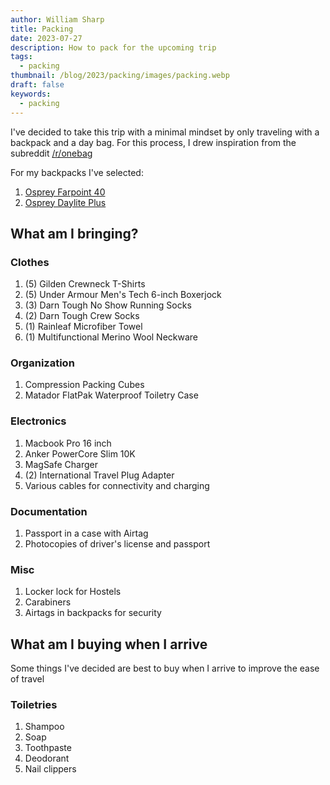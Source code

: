 ```yaml
---
author: William Sharp
title: Packing
date: 2023-07-27
description: How to pack for the upcoming trip
tags:
  - packing
thumbnail: /blog/2023/packing/images/packing.webp
draft: false
keywords:
  - packing
---
```


I've decided to take this trip with a minimal mindset by only traveling with a backpack and a day bag. For this process, I drew inspiration from the subreddit [/r/onebag](https://www.reddit.com/r/onebag)

For my backpacks I've selected:

1. [Osprey Farpoint 40](https://www.osprey.com/us/en/product/farpoint-40-travel-pack-FARPONT40F22.html)
2. [Osprey Daylite Plus](https://www.osprey.com/us/en/product/daylite-plus-DAYLTPLUSS21.html)

## What am I bringing?

### Clothes

1. (5) Gilden Crewneck T-Shirts
2. (5) Under Armour Men's Tech 6-inch Boxerjock
3. (3) Darn Tough No Show Running Socks
4. (2) Darn Tough Crew Socks
5. (1) Rainleaf Microfiber Towel
6. (1) Multifunctional Merino Wool Neckware

### Organization

1. Compression Packing Cubes
2. Matador FlatPak Waterproof Toiletry Case

### Electronics

1. Macbook Pro 16 inch
2. Anker PowerCore Slim 10K
3. MagSafe Charger
4. (2) International Travel Plug Adapter
5. Various cables for connectivity and charging

### Documentation

1. Passport in a case with Airtag
2. Photocopies of driver's license and passport

### Misc

1. Locker lock for Hostels
2. Carabiners
3. Airtags in backpacks for security

## What am I buying when I arrive

Some things I've decided are best to buy when I arrive to improve the ease of travel

### Toiletries

1. Shampoo
2. Soap
3. Toothpaste
4. Deodorant
5. Nail clippers